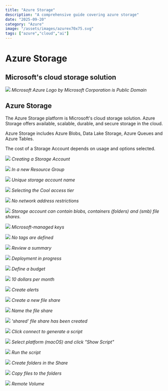```yaml
---
title: "Azure Storage"
description: "A comprehensive guide covering azure storage"
date: "2025-09-20"
category: "Azure"
image: "/assets/images/azurex70x75.svg"
tags: ["azure","cloud","ai"]
---
```


# Azure Storage

## Microsoft's cloud storage solution

![](/assets/images/azurestorage/microsoft-azure-logo.svg)
*Microsoft Azure Logo by Microsoft Corporation is Public Domain*


## Azure Storage

The Azure Storage platform is Microsoft's cloud storage solution. Azure Storage offers available, scalable, durable, and secure storage in the cloud.

Azure Storage includes Azure Blobs, Data Lake Storage, Azure Queues and Azure Tables. 

The cost of a Storage Account depends on usage and options selected.

![](/assets/images/azurestorage/screen-shot-2022-08-17-at-8.25.09-am-1020x251.png)
*Creating a Storage Account*

![](/assets/images/azurestorage/screen-shot-2022-08-17-at-8.26.52-am-1020x746.png)
*In a new Resource Group*

![](/assets/images/azurestorage/screen-shot-2022-08-17-at-8.28.08-am-1020x770.png)
*Unique storage account name*

![](/assets/images/azurestorage/screen-shot-2022-08-17-at-8.28.40-am-1020x765.png)
*Selecting the Cool access tier*

![](/assets/images/azurestorage/screen-shot-2022-08-17-at-8.29.06-am-1020x767.png)
*No network address restrictions*

![](/assets/images/azurestorage/screen-shot-2022-08-17-at-8.29.32-am-1020x766.png)
*Storage account can contain blobs, containers (folders) and (smb) file shares.*

![](/assets/images/azurestorage/screen-shot-2022-08-17-at-8.29.46-am-1020x769.png)
*Microsoft-managed keys*

![](/assets/images/azurestorage/screen-shot-2022-08-17-at-8.30.06-am-1792x1340.png)
*No tags are defined*

![](/assets/images/azurestorage/screen-shot-2022-08-17-at-8.30.15-am-1790x1340.png)
*Review a summary*

![](/assets/images/azurestorage/screen-shot-2022-08-17-at-8.30.30-am-1782x1342.png)
*Deployment in progress*

![](/assets/images/azurestorage/screen-shot-2022-08-17-at-8.32.13-am-1782x1340.png)
*Define a budget*

![](/assets/images/azurestorage/screen-shot-2022-08-17-at-8.32.35-am-1790x1344.png)
*10 dollars per month*

![](/assets/images/azurestorage/screen-shot-2022-08-17-at-8.33.38-am-1786x1342.png)
*Create alerts*

![](/assets/images/azurestorage/screen-shot-2022-08-17-at-8.34.19-am-1790x1346.png)
*Create a new file share*

![](/assets/images/azurestorage/screen-shot-2022-08-17-at-8.34.58-am-1784x1338.png)
*Name the file share*

![](/assets/images/azurestorage/screen-shot-2022-08-17-at-8.35.14-am-1784x1336.png)
*'shared' file share has been created*

![](/assets/images/azurestorage/screen-shot-2022-08-17-at-8.36.07-am-1792x994.png)
*Click connect to generate a script*

![](/assets/images/azurestorage/screen-shot-2022-08-17-at-8.36.27-am-1790x1346.png)
*Select platform (macOS) and click "Show Script"*

![](/assets/images/azurestorage/screen-shot-2022-08-17-at-8.37.34-am-1228x1006.png)
*Run the script*

![](/assets/images/azurestorage/screen-shot-2022-08-17-at-8.40.35-am-1834x866.png)
*Create folders in the Share*

![](/assets/images/azurestorage/screen-shot-2022-08-17-at-8.43.10-am-1836x862.png)
*Copy files to the folders*

![](/assets/images/azurestorage/screen-shot-2022-08-18-at-6.28.30-am-1544x554.png)
*Remote Volume*
